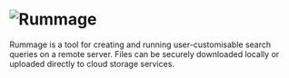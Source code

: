 # ![Rummage](https://robhowell.github.io/rummage/assets/rummage-logo-grey-on-white.svg "Rummage")

Rummage is a tool for creating and running user-customisable search queries on a remote server. Files can be securely downloaded locally or uploaded directly to cloud storage services.
